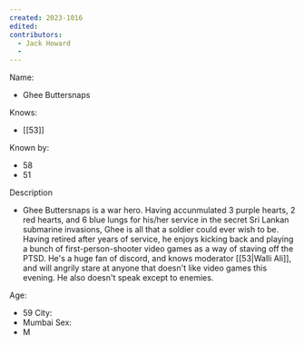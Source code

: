 ```yaml
---
created: 2023-1016
edited:
contributors:
  - Jack Howard
  - 
---
```


Name:
- Ghee Buttersnaps

Knows:
- [[53]]

Known by:
- 58
- 51

Description
- Ghee Buttersnaps is a war hero. Having accunmulated 3 purple hearts, 2 red hearts, and 6 blue lungs for his/her service in the secret Sri Lankan submarine invasions, Ghee is all that a soldier could ever wish to be. Having retired after years of service, he enjoys kicking back and playing a bunch of first-person-shooter video games as a way of staving off the PTSD. He's a huge fan of discord, and knows moderator [[53|Walli Ali]], and will angrily stare at anyone that doesn't like video games this evening. He also doesn't speak except to enemies.

Age:
- 59
City:
- Mumbai
Sex:
- M


